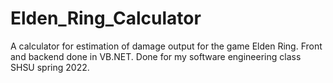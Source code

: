 # Elden_Ring_Calculator
A calculator for estimation of damage output for the game Elden Ring. Front and backend done in VB.NET.
Done for my software engineering class SHSU spring 2022.

